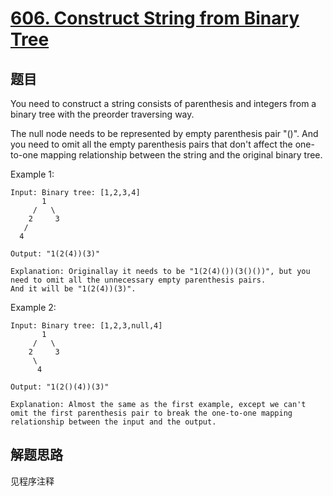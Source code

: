# [606. Construct String from Binary Tree](https://leetcode.com/problems/construct-string-from-binary-tree/)

## 题目

You need to construct a string consists of parenthesis and integers from a binary tree with the preorder traversing way.

The null node needs to be represented by empty parenthesis pair "()". And you need to omit all the empty parenthesis pairs that don't affect the one-to-one mapping relationship between the string and the original binary tree.

Example 1:

```text
Input: Binary tree: [1,2,3,4]
       1
     /   \
    2     3
   /
  4

Output: "1(2(4))(3)"

Explanation: Originallay it needs to be "1(2(4)())(3()())", but you need to omit all the unnecessary empty parenthesis pairs.
And it will be "1(2(4))(3)".
```

Example 2:

```text
Input: Binary tree: [1,2,3,null,4]
       1
     /   \
    2     3
     \
      4

Output: "1(2()(4))(3)"

Explanation: Almost the same as the first example, except we can't omit the first parenthesis pair to break the one-to-one mapping relationship between the input and the output.
```

## 解题思路

见程序注释
